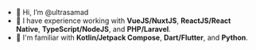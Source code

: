 - 👋 Hi, I’m @ultrasamad
- 👀 I have experience working with **VueJS/NuxtJS**, **ReactJS/React Native**, **TypeScript/NodeJS**, and **PHP/Laravel**.
- 🌱 I'm familiar with **Kotlin/Jetpack Compose**, **Dart/Flutter**, and **Python**.


<!---
ultrasamad/ultrasamad is a ✨ special ✨ repository because its `README.md` (this file) appears on your GitHub profile.
You can click the Preview link to take a look at your changes.
--->

